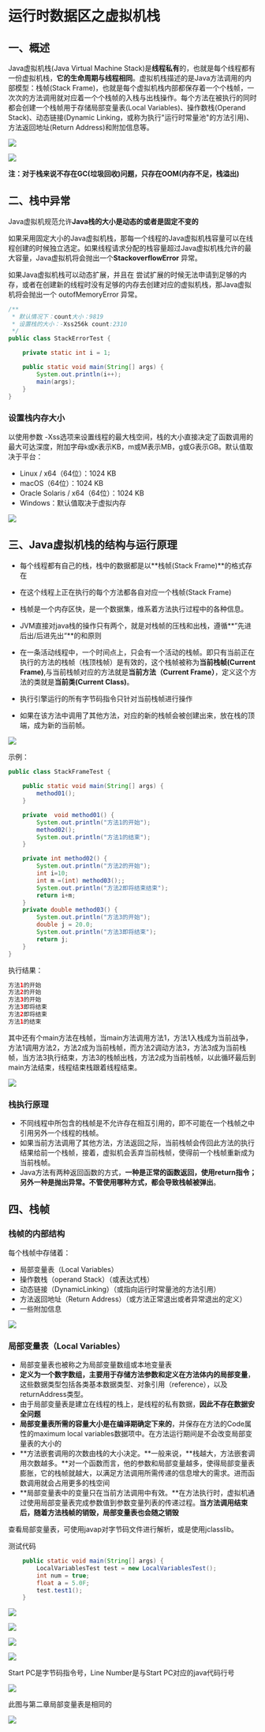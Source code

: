 # 运行时数据区之虚拟机栈

## 一、概述

Java虚拟机栈(Java Virtual Machine Stack)是**线程私有**的，也就是每个线程都有一份虚拟机栈，**它的生命周期与线程相同**。虚拟机栈描述的是Java方法调用的内部模型：栈帧(Stack Frame)，也就是每个虚拟机栈内部都保存着一个个栈帧，一次次的方法调用就对应着一个个栈帧的入栈与出栈操作。每个方法在被执行的同时都会创建一个栈帧用于存储局部变量表(Local Variables)、操作数栈(Operand Stack)、动态链接(Dynamic Linking，或称为执行"运行时常量池"的方法引用)、方法返回地址(Return Address)和附加信息等。

![](http://picturebed.yifelix.cn/blogimgs/jvm06/01.jpg)

![](http://picturebed.yifelix.cn/blogimgs/jvm06/02.png)

**注：对于栈来说不存在GC(垃圾回收)问题，只存在OOM(内存不足，栈溢出)**

## 二、栈中异常

Java虚拟机规范允许**Java栈的大小是动态的或者是固定不变的**

如果采用固定大小的Java虚拟机栈，那每一个线程的Java虚拟机栈容量可以在线程创建的时候独立选定。如果线程请求分配的栈容量超过Java虚拟机栈允许的最大容量，Java虚拟机将会抛出一个**StackoverflowError** 异常。

如果Java虚拟机栈可以动态扩展，并且在 尝试扩展的时候无法申请到足够的内存，或者在创建新的线程时没有足够的内存去创建对应的虚拟机栈，那Java虚拟机将会抛出一个 outofMemoryError 异常。

````java
/**
 * 默认情况下：count大小：9819
 * 设置栈的大小：-Xss256k count:2310
 */
public class StackErrorTest {

    private static int i = 1;

    public static void main(String[] args) {
        System.out.println(i++);
        main(args);
    }
}

````

### 设置栈内存大小

以使用参数 -Xss选项来设置线程的最大栈空间，栈的大小直接决定了函数调用的最大可达深度，附加字母`k`或`K`表示KB，m或M表示MB，g或G表示GB。默认值取决于平台：

- Linux / x64（64位）：1024 KB
- macOS（64位）：1024 KB
- Oracle Solaris / x64（64位）：1024 KB
- Windows：默认值取决于虚拟内存

![](http://picturebed.yifelix.cn/blogimgs/jvm06/03.jpg)

## 三、Java虚拟机栈的结构与运行原理

- 每个线程都有自己的栈，栈中的数据都是以**栈帧(Stack Frame)**的格式存在

- 在这个线程上正在执行的每个方法都各自对应一个栈帧(Stack Frame)
- 栈帧是一个内存区快，是一个数据集，维系着方法执行过程中的各种信息。
- JVM直接对java栈的操作只有两个，就是对栈帧的压栈和出栈，遵循**”先进后出/后进先出“**的和原则
- 在一条活动线程中，一个时间点上，只会有一个活动的栈帧。即只有当前正在执行的方法的栈帧（栈顶栈帧）是有效的，这个栈帧被称为**当前栈帧(Current Frame)**,与当前栈帧对应的方法就是**当前方法（Current Frame）**，定义这个方法的类就是**当前类(Current Class)**。
- 执行引擎运行的所有字节码指令只针对当前栈帧进行操作
- 如果在该方法中调用了其他方法，对应的新的栈帧会被创建出来，放在栈的顶端，成为新的当前帧。

![](http://picturebed.yifelix.cn/blogimgs/jvm06/04.png)

示例：

````java
public class StackFrameTest {
    
    public static void main(String[] args) {
        method01();
    }

    private  void method01() {
        System.out.println("方法1的开始");
        method02();
        System.out.println("方法1的结束");
    }

    private int method02() {
        System.out.println("方法2的开始");
        int i=10;
        int m =(int) method03();;
        System.out.println("方法2即将结束结束");
        return i+m;
    }
    private double method03() {
        System.out.println("方法3的开始");
        double j = 20.0;
        System.out.println("方法3即将结束");
        return j;
    }
}
````

执行结果：

````java
方法1的开始
方法2的开始
方法3的开始
方法3即将结束
方法2即将结束
方法1的结束
````

其中还有个main方法在栈帧，当main方法调用方法1，方法1入栈成为当前战争，方法1调用方法2，方法2成为当前栈帧，而方法2调动方法3，方法3成为当前栈帧，当方法3执行结束，方法3的栈帧出栈，方法2成为当前栈帧，以此循环最后到main方法结束，线程结束栈跟着线程结束。

![](http://picturebed.yifelix.cn/blogimgs/jvm06/05.jpg)

### 栈执行原理

- 不同线程中所包含的栈帧是不允许存在相互引用的，即不可能在一个栈帧之中引用另外一个线程的栈帧。
- 如果当前方法调用了其他方法，方法返回之际，当前栈帧会传回此方法的执行结果给前一个栈帧，接着，虚拟机会丢弃当前栈帧，使得前一个栈帧重新成为当前栈帧。
- Java方法有两种返回函数的方式，**一种是正常的函数返回，使用return指令；另外一种是抛出异常。不管使用哪种方式，都会导致栈帧被弹出**。

## 四、栈帧

### 栈帧的内部结构

每个栈帧中存储着：

- 局部变量表（Local Variables）
- 操作数栈（operand Stack）（或表达式栈）
- 动态链接（DynamicLinking）（或指向运行时常量池的方法引用）
- 方法返回地址（Return Address）（或方法正常退出或者异常退出的定义）
- 一些附加信息

![](http://picturebed.yifelix.cn/blogimgs/jvm06/06.png)

### 局部变量表（Local Variables）

- 局部变量表也被称之为局部变量数组或本地变量表
- **定义为一个数字数组，主要用于存储方法参数和定义在方法体内的局部变量**，这些数据类型包括各类基本数据类型、对象引用（reference），以及returnAddress类型。
- 由于局部变量表是建立在线程的栈上，是线程的私有数据，**因此不存在数据安全问题**
- **局部变量表所需的容量大小是在编译期确定下来的**，并保存在方法的Code属性的maximum local variables数据项中。在方法运行期间是不会改变局部变量表的大小的
- **方法嵌套调用的次数由栈的大小决定。**一般来说，**栈越大，方法嵌套调用次数越多。**对一个函数而言，他的参数和局部变量越多，使得局部变量表膨胀，它的栈帧就越大，以满足方法调用所需传递的信息增大的需求。进而函数调用就会占用更多的栈空间
- **局部变量表中的变量只在当前方法调用中有效。**在方法执行时，虚拟机通过使用局部变量表完成参数值到参数变量列表的传递过程。**当方法调用结束后，随着方法栈帧的销毁，局部变量表也会随之销毁**

查看局部变量表，可使用javap对字节码文件进行解析，或是使用jclasslib。

测试代码

````java
    public static void main(String[] args) {
        LocalVariablesTest test = new LocalVariablesTest();
        int num = true;
        float a = 5.0F;
        test.test1();
    }
````

![](http://picturebed.yifelix.cn/blogimgs/jvm06/07.jpg)

![](http://picturebed.yifelix.cn/blogimgs/jvm06/08.jpg)

![](http://picturebed.yifelix.cn/blogimgs/jvm06/09.jpg)

![](http://picturebed.yifelix.cn/blogimgs/jvm06/10.jpg)

Start PC是字节码指令号，Line Number是与Start PC对应的java代码行号

![](http://picturebed.yifelix.cn/blogimgs/jvm06/11.jpg)

此图与第二章局部变量表是相同的

![](http://picturebed.yifelix.cn/blogimgs/jvm06/12.jpg)